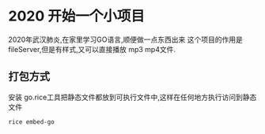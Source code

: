 # 2020 开始一个小项目

2020年武汉肺炎,在家里学习GO语言,顺便做一点东西出来
这个项目的作用是fileServer,但是有样式,又可以直接播放 mp3 mp4文件.

## 打包方式
安装 go.rice工具把静态文件都放到可执行文件中,这样在任何地方执行访问到静态文件

```
rice embed-go
```
